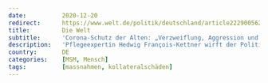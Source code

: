 ```yaml
---
date:          2020-12-20
redirect:      https://www.welt.de/politik/deutschland/article222900562/Corona-Schutz-der-Alten-Verzweiflung-Aggression-und-Hilflosigkeit.html
title:         Die Welt
subtitle:      'Corona-Schutz der Alten: „Verzweiflung, Aggression und Hilflosigkeit“'
description:   'Pflegeexpertin Hedwig François-Kettner wirft der Politik Versäumnisse beim Schutz von Pflegeheimen vor und schildert drastische Zustände. Die Bewohner seien erneut vom öffentlichen Leben ausgesperrt. Dies könne zu einem „Verfall im Zeitraffer“ führen.'
country:       DE
categories:    [MSM, Mensch]
tags:          [massnahmen, kollateralschäden]
---
```

